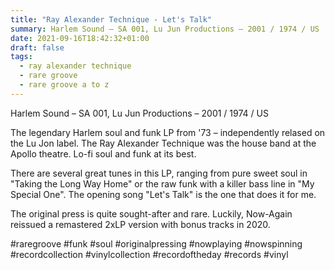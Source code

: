 ```yaml
---
title: "Ray Alexander Technique - Let's Talk"
summary: Harlem Sound – SA 001, Lu Jun Productions – 2001 / 1974 / US
date: 2021-09-16T18:42:32+01:00
draft: false
tags:
  - ray alexander technique
  - rare groove
  - rare groove a to z
---
```

Harlem Sound – SA 001, Lu Jun Productions – 2001 / 1974 / US

The legendary Harlem soul and funk LP from '73 – independently relased on the Lu Jon label. The Ray Alexander Technique was the house band at the Apollo theatre. Lo-fi soul and funk at its best.

There are several great tunes in this LP, ranging from pure sweet soul in "Taking the Long Way Home" or the raw funk with a killer bass line in "My Special One". The opening song "Let's Talk" is the one that does it for me.

The original press is quite sought-after and rare. Luckily, Now-Again reissued a remastered 2xLP version with bonus tracks in 2020.

#raregroove #funk #soul #originalpressing #nowplaying #nowspinning #recordcollection #vinylcollection #recordoftheday #records #vinyl
